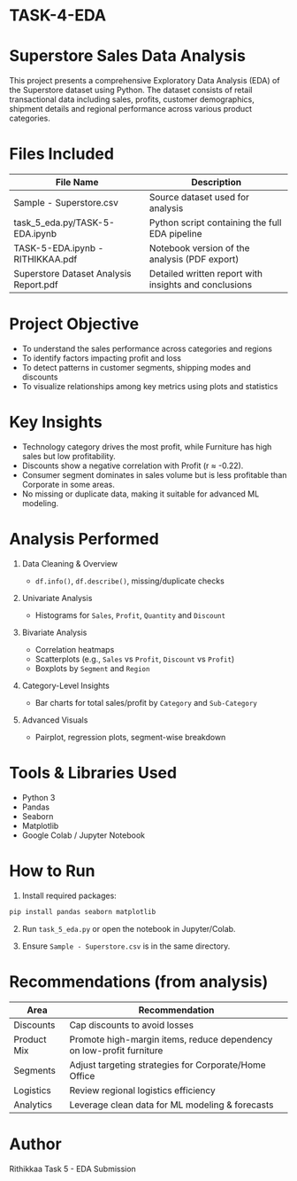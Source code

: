# TASK-4-EDA
#  Superstore Sales Data Analysis

This project presents a comprehensive Exploratory Data Analysis (EDA) of the Superstore dataset using Python. The dataset consists of retail transactional data including sales, profits, customer demographics, shipment details and regional performance across various product categories.

# Files Included

| File Name                                | Description                                           |
| ---------------------------------------- | ----------------------------------------------------- |
| Sample - Superstore.csv                  | Source dataset used for analysis                      |
| task_5_eda.py/TASK-5-EDA.ipynb           | Python script containing the full EDA pipeline        |
| TASK-5-EDA.ipynb - RITHIKKAA.pdf         | Notebook version of the analysis (PDF export)         |
| Superstore Dataset Analysis Report.pdf   | Detailed written report with insights and conclusions |


# Project Objective

* To understand the sales performance across categories and regions
* To identify factors impacting profit and loss
* To detect patterns in customer segments, shipping modes and discounts
* To visualize relationships among key metrics using plots and statistics

# Key Insights

* Technology category drives the most profit, while Furniture has high sales but low profitability.
* Discounts show a negative correlation with Profit (r ≈ -0.22).
* Consumer segment dominates in sales volume but is less profitable than Corporate in some areas.
* No missing or duplicate data, making it suitable for advanced ML modeling.

# Analysis Performed

1. Data Cleaning & Overview

   * `df.info()`, `df.describe()`, missing/duplicate checks

2. Univariate Analysis

   * Histograms for `Sales`, `Profit`, `Quantity` and `Discount`

3. Bivariate Analysis

   * Correlation heatmaps
   * Scatterplots (e.g., `Sales` vs `Profit`, `Discount` vs `Profit`)
   * Boxplots by `Segment` and `Region`

4. Category-Level Insights

   * Bar charts for total sales/profit by `Category` and `Sub-Category`

5. Advanced Visuals

   * Pairplot, regression plots, segment-wise breakdown

# Tools & Libraries Used

* Python 3
* Pandas
* Seaborn
* Matplotlib
* Google Colab / Jupyter Notebook

# How to Run

1. Install required packages:

```bash
pip install pandas seaborn matplotlib
```

2. Run `task_5_eda.py` or open the notebook in Jupyter/Colab.

3. Ensure `Sample - Superstore.csv` is in the same directory.

# Recommendations (from analysis)

| Area        | Recommendation                                                       |
| ----------- | -------------------------------------------------------------------- |
| Discounts   | Cap discounts to avoid losses                                        |
| Product Mix | Promote high-margin items, reduce dependency on low-profit furniture |
| Segments    | Adjust targeting strategies for Corporate/Home Office                |
| Logistics   | Review regional logistics efficiency                                 |
| Analytics   | Leverage clean data for ML modeling & forecasts                      |

# Author

Rithikkaa
Task 5 - EDA Submission

